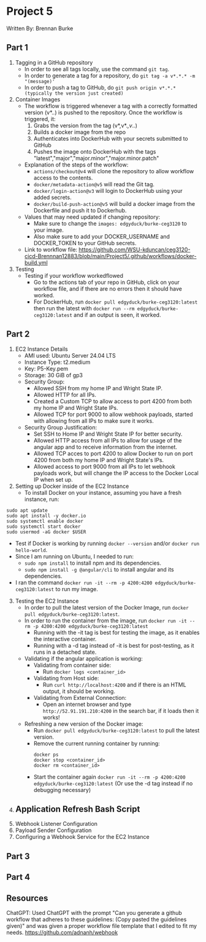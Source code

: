 # Project 5
Written By: Brennan Burke

## Part 1

1. Tagging in a GitHub repository
   - In order to see all tags locally, use the command `git tag`.
   - In order to generate a tag for a repository, do `git tag -a v*.*.* -m "(message)'`
   - In order to push a tag to GitHub, do `git push origin v*.*.*(typically the version just created)`
2. Container Images
   - The workflow is triggered whenever a tag with a correctly formatted version (v*.*.*) is pushed to the repository. Once the workflow is triggered, it:
      1. Grabs the version from the tag (v*,v*.*,v*.*.*)
      2. Builds a docker image from the repo
      3. Authenticates into DockerHub with your secrets submitted to GitHub
      4. Pushes the image onto DockerHub with the tags "latest","major","major.minor","major.minor.patch"
   - Explanation of the steps of the workflow:
     - `actions/checkout@v4` will clone the repository to allow workflow access to the contents.
     - `docker/metadata-action@v5` will read the Git tag.
     - `docker/login-action@v3` will login to DockerHub using your added secrets.
     - `docker/build-push-action@v5` will build a docker image from the Dockerfile and push it to Dockerhub.
   - Values that may need updated if changing repository:
     - Make sure to change the `images: edgyduck/burke-ceg3120` to your image. 
     - Also make sure to add your DOCKER_USERNAME and DOCKER_TOKEN to your GitHub secrets.
   - Link to workflow file: https://github.com/WSU-kduncan/ceg3120-cicd-Brennnan12883/blob/main/Project5/.github/workflows/docker-build.yml
3. Testing
   - Testing if your workflow workedflowed
     - Go to the actions tab of your repo in GitHub, click on your workflow file, and if there are no errors then it should have worked.
     - For DockerHub, run `docker pull edgyduck/burke-ceg3120:latest` then run the latest with `docker run --rm edgyduck/burke-ceg3120:latest` and if an output is seen, it worked.
    
## Part 2

1. EC2 Instance Details
   - AMI used: Ubuntu Server 24.04 LTS
   - Instance Type: t2.medium
   - Key: P5-Key.pem
   - Storage: 30 GiB of gp3
   - Security Group:
     - Allowed SSH from my home IP and Wright State IP.
     - Allowed HTTP for all IPs.
     - Created a Custom TCP to allow access to port 4200 from both my home IP and Wright State IPs.
     - Allowed TCP for port 9000 to allow webhook payloads, started with allowing from all IPs to make sure it works.
   - Security Group Justification:
     - Set SSH to Home IP and Wright State IP for better security.
     - Allowed HTTP access from all IPs to allow for usage of the angular app and to receive information from the internet.
     - Allowed TCP acces to port 4200 to allow Docker to run on port 4200 from both my home IP and Wright State's IPs.
     - Allowed access to port 9000 from all IPs to let webhook payloads work, but will change the IP access to the Docker Local IP when set up.
2. Setting up Docker inside of the EC2 Instance
   - To install Docker on your instance, assuming you have a fresh instance, run:
```
sudo apt update
sudo apt install -y docker.io
sudo systemctl enable docker
sudo systemctl start docker
sudo usermod -aG docker $USER
```
   - Test if Docker is working by running `docker --version` and/or `docker run hello-world`.
   - Since I am running on Ubuntu, I needed to run:
     - `sudo npm install` to install npm and its dependencies.
     - `sudo npm install -g @angular/cli` to install angular and its dependencies.
   - I ran the command `docker run -it --rm -p 4200:4200 edgyduck/burke-ceg3120:latest` to run my image.

3. Testing the EC2 Instance
   - In order to pull the latest version of the Docker Image, run `docker pull edgyduck/burke-ceg3120:latest`.
   - In order to run the container from the image, run `docker run -it --rm -p 4200:4200 edgyduck/burke-ceg3120:latest`
     - Running with the -it tag is best for testing the image, as it enables the interactive container.
     - Running with a -d tag instead of -it is best for post-testing, as it runs in a detached state.
   - Validating if the angular application is working:
     - Validating from container side:
       - Run `docker logs <container_id>`
     - Validating from Host side:
       - Run `curl http://localhost:4200` and if there is an HTML output, it should be working.
     - Validating from External Connection:
       - Open an internet browser and type `http://52.91.191.210:4200` in the search bar, if it loads then it works!
   - Refreshing a new version of the Docker image:
     - Run `docker pull edgyduck/burke-ceg3120:latest` to pull the latest version.
     - Remove the current running container by running:
       ```
       docker ps
       docker stop <container_id>
       docker rm <container_id>
       ```
     - Start the container again `docker run -it --rm -p 4200:4200 edgyduck/burke-ceg3120:latest` (Or use the -d tag instead if no debugging necessary)
4. Application Refresh Bash Script
   - 
6. Webhook Listener Configuration
7. Payload Sender Configuration
8. Configuring a Webhook Service for the EC2 Instance

## Part 3

## Part 4

## Resources

ChatGPT: Used ChatGPT with the prompt "Can you generate a github workflow that adheres to these guidelines: (Copy pasted the guidelines given)" and was given a proper workflow file template that I edited to fit my needs.
https://github.com/adnanh/webhook 
